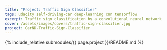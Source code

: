 ```yaml
---
title: "Project: Traffic Sign Classifier"
tags: udacity self-driving-car deep-learning cnn tensorflow
excerpt: Traffic sign classification by a convolutional neural network build with tensorflow 
cover: /assets/images/covers/traffic-sign-classifier.jpg
project: CarND-Traffic-Sign-Classifier
---
```


{% include_relative submodules/{{ page.project }}/README.md %}